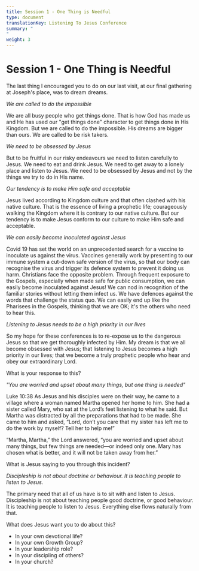 ```yaml
---
title: Session 1 - One Thing is Needful
type: document
translationKey: Listening To Jesus Conference
summary: "
"
weight: 3
---
```

# Session 1 - One Thing is Needful

The last thing I encouraged you to do on our last visit, at our final gathering at Joseph's place, was to dream dreams.

*We are called to do the impossible*

We are all busy people who get things done. That is how God has made us and He has used our "get things done" character to get things done in His Kingdom. But we are called to do the impossible. His dreams are bigger than ours. We are called to be risk takers.

*We need to be obsessed by Jesus*

But to be fruitful in our risky endeavours we need to listen carefully to Jesus. We need to eat and drink Jesus. We need to get away to a lonely place and listen to Jesus. We need to be obsessed by Jesus and not by the things we try to do in His name.

*Our tendency is to make Him safe and acceptable*

Jesus lived according to Kingdom culture and that often clashed with his native culture. That is the essence of living a prophetic life; courageously walking the Kingdom where it is contrary to our native culture. But our tendency is to make Jesus conform to our culture to make Him safe and acceptable.

*We can easily become inoculated against Jesus*

Covid 19 has set the world on an unprecedented search for a vaccine to inoculate us against the virus. Vaccines generally work by presenting to our immune system a cut-down safe version of the virus, so that our body can recognise the virus and trigger its defence system to prevent it doing us harm. Christians face the opposite problem. Through frequent exposure to the Gospels, especially when made safe for public consumption, we can easily become inoculated against Jesus! We can nod in recognition of the familiar stories without letting them infect us. We have defences against the words that challenge the status quo. We can easily end up like the Pharisees in the Gospels, thinking that we are OK; it's the others who need to hear this.

*Listening to Jesus needs to be a high priority in our lives*

So my hope for these conferences is to re-expose us to the dangerous Jesus so that we get thoroughly infected by Him. My dream is that we all become obsessed with Jesus; that listening to Jesus becomes a high priority in our lives; that we become a truly prophetic people who hear and obey our extraordinary Lord.

What is your response to this?

*"You are worried and upset about many things, but one thing is needed"*

Luke 10:38 As Jesus and his disciples were on their way, he came to a village where a woman named Martha opened her home to him. She had a sister called Mary, who sat at the Lord’s feet listening to what he said. But Martha was distracted by all the preparations that had to be made. She came to him and asked, “Lord, don’t you care that my sister has left me to do the work by myself? Tell her to help me!”

“Martha, Martha,” the Lord answered, “you are worried and upset about many things, but few things are needed—or indeed only one. Mary has chosen what is better, and it will not be taken away from her.”

What is Jesus saying to you through this incident?

*Discipleship is not about doctrine or behaviour. It is teaching people to listen to Jesus.*

The primary need that all of us have is to sit with and listen to Jesus. Discipleship is not about teaching people good doctrine, or good behaviour. It is teaching people to listen to Jesus. Everything else flows naturally from that.

What does Jesus want you to do about this?

-   In your own devotional life?
-   In your own Growth Group?
-   In your leadership role?
-   In your discipling of others?
-   In your church?

